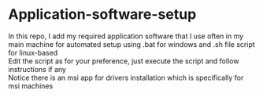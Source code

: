 # Application-software-setup
In this repo, I add my required application software that I use often in my main machine for automated setup using .bat for windows and .sh file script for linux-based
<br>
Edit the script as for your preference, just execute the script and follow instructions if any
<br>
Notice there is an msi app for drivers installation which is specifically for msi machines
